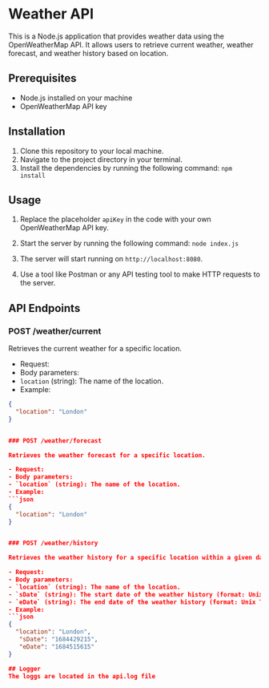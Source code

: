 # Weather API

This is a Node.js application that provides weather data using the OpenWeatherMap API. It allows users to retrieve current weather, weather forecast, and weather history based on location.

## Prerequisites

- Node.js installed on your machine
- OpenWeatherMap API key

## Installation

1. Clone this repository to your local machine.
2. Navigate to the project directory in your terminal.
3. Install the dependencies by running the following command: `npm install`


## Usage

1. Replace the placeholder `apiKey` in the code with your own OpenWeatherMap API key.

2. Start the server by running the following command: `node index.js`


3. The server will start running on `http://localhost:8080`.

4. Use a tool like Postman or any API testing tool to make HTTP requests to the server.

## API Endpoints

### POST /weather/current

Retrieves the current weather for a specific location.

- Request:
- Body parameters:
 - `location` (string): The name of the location.
- Example:
 ```json
 {
   "location": "London"
 }


### POST /weather/forecast

Retrieves the weather forecast for a specific location.

- Request:
- Body parameters:
 - `location` (string): The name of the location.
- Example:
 ```json
 {
   "location": "London"
 }


### POST /weather/history

Retrieves the weather history for a specific location within a given date range.

- Request:
- Body parameters:
 - `location` (string): The name of the location.
 - `sDate` (string): The start date of the weather history (format: Unix Time).
 - `eDate` (string): The end date of the weather history (format: Unix Time).
- Example:
 ```json
 {
   "location": "London",
    "sDate": "1684429215",
    "eDate": "1684515615"
 }

## Logger
The loggs are located in the api.log file



